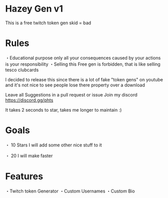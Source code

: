# Hazey Gen v1
This is a free twitch token gen skid = bad

# Rules

・Educational purpose only all your consequences caused by your actions is your responsibility ・Selling this Free gen is forbidden, that is like selling tesco clubcards

I decided to release this since there is a lot of fake "token gens" on youtube and it's not nice to see people lose there property over a download

Leave all Suggestions in a pull request or issue
Join my discord
https://discord.gg/phts

It takes 2 seconds to star, takes me longer to maintain :)

# Goals

・ 10 Stars I will add some other nice stuff to it

・ 20  I will make faster

# Features

・Twitch token Generator
・Custom Usernames
・Custom Bio
